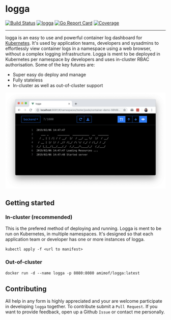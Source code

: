 # logga
[![Build Status](https://travis-ci.com/amimof/logga.svg?token=YU8cQELmfms9zTY3ztML&branch=master)](https://travis-ci.com/amimof/logga) [![logga](https://godoc.org/github.com/amimof/logga?status.svg)](https://godoc.org/github.com/amimof/logga) [![Go Report Card](https://goreportcard.com/badge/github.com/amimof/logga)](https://goreportcard.com/report/github.com/amimof/logga) [![Coverage](http://gocover.io/_badge/github.com/amimof/logga)](http://gocover.io/github.com/amimof/logga)

----

logga is an easy to use and powerful container log dashboard for [Kubernetes](https://kubernetes.io). It's used by application teams, developers and sysadmins to effortlessly view container logs in a namespace using a web browser, without a complex logging infrastructure. Logga is ment to be deployed in Kubernetes per namespace by developers and uses in-cluster RBAC authorisation. Some of the key futures are:

* Super easy do deploy and manage
* Fully stateless 
* In-cluster as well as out-of-cluster support


![](./img/logga_screenshot.png)

## Getting started

### In-cluster (recommended)
This is the prefered method of deploying and running. Logga is ment to be run on Kubernetes, in multiple namespaces. It's designed so that each application team or developer has one or more instances of logga.

```
kubectl apply -f <url to manifest>
```

### Out-of-cluster

```
docker run -d --name logga -p 8080:8080 amimof/logga:latest
```

## Contributing

All help in any form is highly appreciated and your are welcome participate in developing `logga` together. To contribute submit a `Pull Request`. If you want to provide feedback, open up a Github `Issue` or contact me personally. 